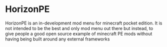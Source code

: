 HorizonPE
=========

HorizonPE is an in-development mod menu for minecraft pocket edition. It is not intended to be the best and only mod menu out there but instead, to give people a good open source example of minecraft PE mods without having being built around any external frameworks

